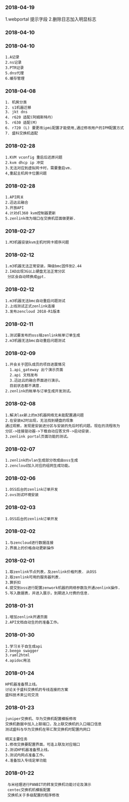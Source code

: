 ##
### 2018-04-19
   1.webportal 提示字段
   2.删除日志加入明显标志




### 2018-04-10
 


### 2018-04-10
    1.A记录
    2.ns记录
    3.PTR记录
    5.dns代理
    6.缓存管理
    

### 2018-04-08
    1. 机房分类
    2. s1机器迁移
    3. jkt dns
    4. r620 适配(阿姆斯特丹）
    5. r630 适配(M)
    6. r720 (L) 要更改ipmi配置才能使用,通过修改用户的IPM配置方式
    7. 盛科交换机适配
 



### 2018-02-28
    1.KVM vconfig 重启后还原问题
    2.kvm dhcp ip 冲突
    3.无法对应到虚拟网卡时，需要重启vm.
    4,重起主机网卡位置问题
 
### 2018-02-28
    1.API网关
    2.迅达云融合
    3.开放API
    4.计对dl360 kvm控制器更新
    5.zenlink改为端口在交换机层面做更新.


### 2018-02-27
    1.M3机器安装kvm主机时网卡顺序问题

### 2018-02-12
    1.m3机器无法正常安装，降级bmc固件到2.44
    2.IAD出现3G以上硬盘无法正常分区
     分区会自动转换成gpt.
 

### 2018-02-12
    1.m3机器无法bmc自动重启问题测试
    2.上线测试正式zenlink连接
    3.发布zencloud 2018-R1版本


### 2018-02-11
    1.测试要发布的oss端zenlink帐单订单生成
    2.m3机器无法bmc自动重启问题测试



### 2018-02-09
    1.开会关于团队成员的项目进展情况
      1.api_gateway 出个演示页面
      2.api 文档发布
      3.迅达云的融合界面进行演示。
      目前状态都不满意.
    2.zenlink的帐单与订单生成开发测试。
    

### 2018-02-08
    1.解决lax新上的m3机器网络无未能配置通问题
    2.在安装m2时出现，无法找到硬盘的现象
    通过观察，发现是安装进分区与安装的先后时机问题。现在的流程改为
    分区->挂接驱动器->下载自动应答文件->启动安装.
    3.zenlink portal页面功能的测试。
    
### 2018-02-07
    1.zenlink的vlan生成部分改成由oss生成
    2.zencloud加入对应的组网生成功能。
   
    

### 2018-02-06
    1.OSS后台的zenlink订单开发
    2.ovs测试环境安装
    
### 2018-02-03
    1.OSS后台的zenlink订单开发
    
### 2018-02-02

    1.与zencloud进行数据连接
    2.界面上的价格自动更新操作

### 2018-02-01

    1.取zenlink节点列表，及zenlink价格列表. 从OSS
    2.取zenlink可用的服务器列表.
    3.算折扣
    4.提交到oss进行配置zenwork机器的网络参数及开通zenlink操作.
    5.写入数据表，并进入展示，到期进入付费的信息.
    
### 2018-01-31
    1.增加zenlink开通页面
    2.API文档自动生的的准备工作。

  ### 2018-01-30
    1.学习关于自生成api
    2.beego swagger
    3.raml2html
    4.apidoc用法
   
    
### 2018-01-24
    HP机器准备预上线。
    讨论关于盛科交换机的专线连接的方案
    盛科技术来公司交流
    
### 2018-01-23
    juniper交换机、华为交换机配置模板修改
    交换机数据中加入上联端口，及上联交换机的入口端口信息
    测试盛科与华为交换机在带汇聚交换机时配置内网口
    
    明天主要任务
    1.修改交换要配置界面，可连上联及对应端口
    2.测试HP机器准备预上线。
    3.测试内网点准备工作。
    4.准备加入专线定单功能  

### 2018-01-22
     与米经理进行PANBIT的转发交换机功能讨论及演示
     centec交换机机模板配置
     交换机关于多级配置的程序修改


